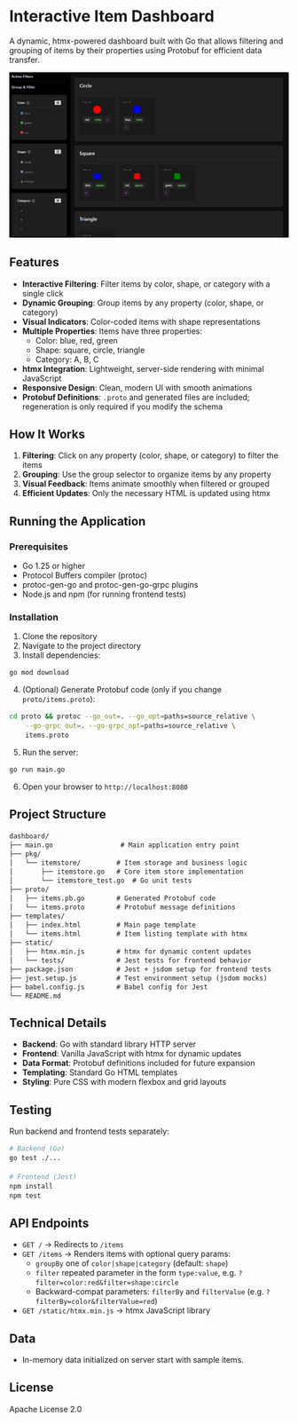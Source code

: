 # Interactive Item Dashboard

A dynamic, htmx-powered dashboard built with Go that allows filtering and grouping of items by their properties using Protobuf for efficient data transfer.

![Dashboard Screenshot](screenshot.png)

## Features

- **Interactive Filtering**: Filter items by color, shape, or category with a single click
- **Dynamic Grouping**: Group items by any property (color, shape, or category)
- **Visual Indicators**: Color-coded items with shape representations
- **Multiple Properties**: Items have three properties:
  - Color: blue, red, green
  - Shape: square, circle, triangle  
  - Category: A, B, C
- **htmx Integration**: Lightweight, server-side rendering with minimal JavaScript
- **Responsive Design**: Clean, modern UI with smooth animations
- **Protobuf Definitions**: `.proto` and generated files are included; regeneration is only required if you modify the schema

## How It Works

1. **Filtering**: Click on any property (color, shape, or category) to filter the items
2. **Grouping**: Use the group selector to organize items by any property
3. **Visual Feedback**: Items animate smoothly when filtered or grouped
4. **Efficient Updates**: Only the necessary HTML is updated using htmx

## Running the Application

### Prerequisites

- Go 1.25 or higher
- Protocol Buffers compiler (protoc)
- protoc-gen-go and protoc-gen-go-grpc plugins
- Node.js and npm (for running frontend tests)

### Installation

1. Clone the repository
2. Navigate to the project directory
3. Install dependencies:

```bash
go mod download
```

4. (Optional) Generate Protobuf code (only if you change `proto/items.proto`):

```bash
cd proto && protoc --go_out=. --go_opt=paths=source_relative \
    --go-grpc_out=. --go-grpc_opt=paths=source_relative \
    items.proto
```

5. Run the server:

```bash
go run main.go
```

6. Open your browser to `http://localhost:8080`

## Project Structure

```
dashboard/
├── main.go                 # Main application entry point
├── pkg/
│   └── itemstore/         # Item storage and business logic
│       ├── itemstore.go   # Core item store implementation
│       └── itemstore_test.go  # Go unit tests
├── proto/
│   ├── items.pb.go        # Generated Protobuf code
│   └── items.proto        # Protobuf message definitions
├── templates/
│   ├── index.html         # Main page template
│   └── items.html         # Item listing template with htmx
├── static/
│   ├── htmx.min.js        # htmx for dynamic content updates
│   └── tests/             # Jest tests for frontend behavior
├── package.json           # Jest + jsdom setup for frontend tests
├── jest.setup.js          # Test environment setup (jsdom mocks)
├── babel.config.js        # Babel config for Jest
└── README.md
```

## Technical Details

- **Backend**: Go with standard library HTTP server
- **Frontend**: Vanilla JavaScript with htmx for dynamic updates
- **Data Format**: Protobuf definitions included for future expansion
- **Templating**: Standard Go HTML templates
- **Styling**: Pure CSS with modern flexbox and grid layouts

## Testing

Run backend and frontend tests separately:

```bash
# Backend (Go)
go test ./...

# Frontend (Jest)
npm install
npm test
```

## API Endpoints

- `GET /` → Redirects to `/items`
- `GET /items` → Renders items with optional query params:
  - `groupBy` one of `color|shape|category` (default: `shape`)
  - `filter` repeated parameter in the form `type:value`, e.g. `?filter=color:red&filter=shape:circle`
  - Backward-compat parameters: `filterBy` and `filterValue` (e.g. `?filterBy=color&filterValue=red`)
- `GET /static/htmx.min.js` → htmx JavaScript library

## Data

- In-memory data initialized on server start with sample items.

## License

Apache License 2.0
